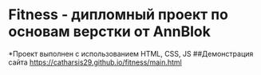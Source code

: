 # Fitness - дипломный проект по основам верстки от AnnBlok
*Проект выполнен с использованием HTML, CSS, JS
##Демонстрация сайта https://catharsis29.github.io/fitness/main.html